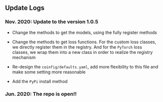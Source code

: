 ## Update Logs

### Nov. 2020: Update to the version 1.0.5

- Change the methods to get the models, using the fully register methods
- Change the methods to get loss functions. For the custom loss classes, we directly register them in the registry. And for the `PyTorch` loss classes, we wrap them into a new class in order to realize the registry mechanism

- Re-design the `coinfig/defaults.yaml`, add more flexibility to this file and make some setting more reasonable
- Add the `PyPi` install method

### Jun. 2020: The repo is open!!

